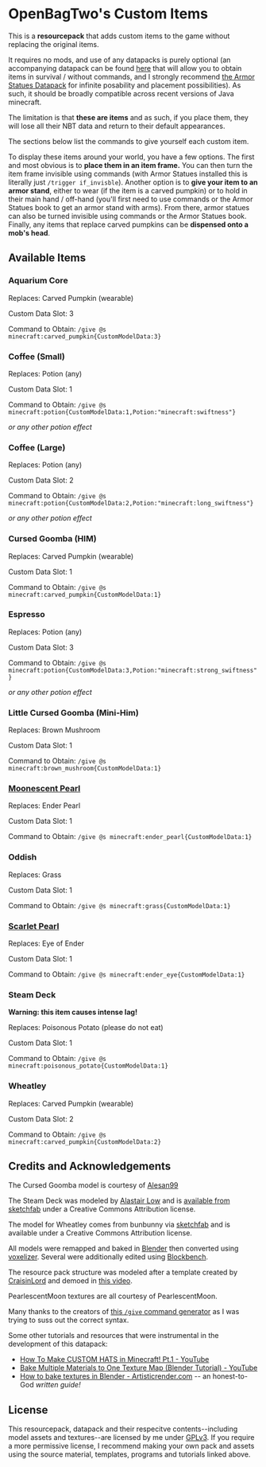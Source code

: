 # OpenBagTwo's Custom Items

This is a **resourcepack** that adds custom items to the game without replacing the original items.

It requires no mods, and use of any datapacks is purely optional (an accompanying datapack can be found
[here](https://github.com/OpenBagTwo/chappeau) that will allow you to
obtain items in survival / without commands, and I strongly recommend
[the Armor Statues Datapack](https://vanillatweaks.net/picker/datapacks/)
for infinite posability and placement possibilities).
As such, it should be broadly compatible across recent versions of Java minecraft.

The limitation is that **these are items** and as such, if you place them, they will lose all their NBT
data and return to their default appearances.

The sections below list the commands to give yourself each custom item.

To display these items around your world, you have a few options. The first and most obvious is to
**place them in an item frame.** You can then turn the item frame invisible using commands (with
Armor Statues installed this is literally just `/trigger if_invisble`). Another option is to **give
your item to an armor stand**, either to wear (if the item is a carved pumpkin) or to hold in their
main hand / off-hand (you'll first need to use commands or the Armor Statues book to get an armor
stand with arms). From there, armor statues can also be turned invisible using commands or the Armor
Statues book. Finally, any items that replace carved pumpkins can be **dispensed onto a mob's head**.

## Available Items

### Aquarium Core

Replaces: Carved Pumpkin (wearable)

Custom Data Slot: 3

Command to Obtain: `/give @s minecraft:carved_pumpkin{CustomModelData:3}`

### Coffee (Small)

Replaces: Potion (any)

Custom Data Slot: 1

Command to Obtain: `/give @s minecraft:potion{CustomModelData:1,Potion:"minecraft:swiftness"}`

_or any other potion effect_

### Coffee (Large)

Replaces: Potion (any)

Custom Data Slot: 2

Command to Obtain: `/give @s minecraft:potion{CustomModelData:2,Potion:"minecraft:long_swiftness"}`

_or any other potion effect_

### Cursed Goomba (HIM)

Replaces: Carved Pumpkin (wearable)

Custom Data Slot: 1

Command to Obtain: `/give @s minecraft:carved_pumpkin{CustomModelData:1}`

### Espresso

Replaces: Potion (any)

Custom Data Slot: 3

Command to Obtain: `/give @s minecraft:potion{CustomModelData:3,Potion:"minecraft:strong_swiftness"}`

_or any other potion effect_

### Little Cursed Goomba (Mini-Him)

Replaces: Brown Mushroom

Custom Data Slot: 1

Command to Obtain: `/give @s minecraft:brown_mushroom{CustomModelData:1}`

### [Moonescent Pearl](https://www.youtube.com/pearlescentmoon)

Replaces: Ender Pearl

Custom Data Slot: 1

Command to Obtain: `/give @s minecraft:ender_pearl{CustomModelData:1}`

### Oddish

Replaces: Grass

Custom Data Slot: 1

Command to Obtain: `/give @s minecraft:grass{CustomModelData:1}`

### [Scarlet Pearl](https://www.youtube.com/pearlescentmoon)

Replaces: Eye of Ender

Custom Data Slot: 1

Command to Obtain: `/give @s minecraft:ender_eye{CustomModelData:1}`

### Steam Deck

**Warning: this item causes intense lag!**

Replaces: Poisonous Potato (please do not eat)

Custom Data Slot: 1

Command to Obtain: `/give @s minecraft:poisonous_potato{CustomModelData:1}`

### Wheatley

Replaces: Carved Pumpkin (wearable)

Custom Data Slot: 2

Command to Obtain: `/give @s minecraft:carved_pumpkin{CustomModelData:2}`

## Credits and Acknowledgements

The Cursed Goomba model is courtesy of [Alesan99](https://github.com/alesan99/mari0_ae)

The Steam Deck was modeled by [Alastair Low](https://www.youtube.com/watch?v=6nbgSQT-V6g)
and is [available from sketchfab](https://sketchfab.com/3d-models/steam-deck-console-46e0c05675a7442dbe73f261436e6819)
under a Creative Commons Attribution license.

The model for Wheatley comes from bunbunny via
[sketchfab](https://sketchfab.com/3d-models/wheatley-b6f0d60656a1470e80f6d1e4f3b611ab)
and is available under a Creative Commons Attribution license.

All models were remapped and baked in [Blender](https://www.blender.org/) then converted using
[voxelizer](https://drububu.com/miscellaneous/voxelizer). Several were additionally
edited using [Blockbench](https://www.blockbench.net/).

The resource pack structure was modeled after a template created by
[CraisinLord](https://www.youtube.com/channel/UC30GyQ6HFJuZRJdFMiy8N-A)
and demoed in [this video](https://www.youtube.com/watch?v=dtcZhtZ0PqI).

PearlescentMoon textures are all courtesy of PearlescentMoon.

Many thanks to the creators of
[this `/give` command generator](https://www.mapmaking.fr/give1.16/) as
I was trying to suss out the correct syntax.

Some other tutorials and resources that were instrumental in the development of this datapack:
  - [How To Make CUSTOM HATS in Minecraft! Pt.1 - YouTube](https://www.youtube.com/watch?v=YBZbQGNxf18)
  - [Bake Multiple Materials to One Texture Map (Blender Tutorial) - YouTube](https://www.youtube.com/watch?v=wG6ON8wZYLc)
  - [How to bake textures in Blender - Artisticrender.com](https://artisticrender.com/how-to-bake-textures-in-blender/) --
    an honest-to-God _written guide!_
    
## License

This resourcepack, datapack and their respecitve contents--including model assets and textures--are licensed by me
under [GPLv3](https://www.gnu.org/licenses/gpl-3.0.en.html). If you require a more permissive
license, I recommend making your own pack and assets using the source material, templates, programs and
tutorials linked above.

